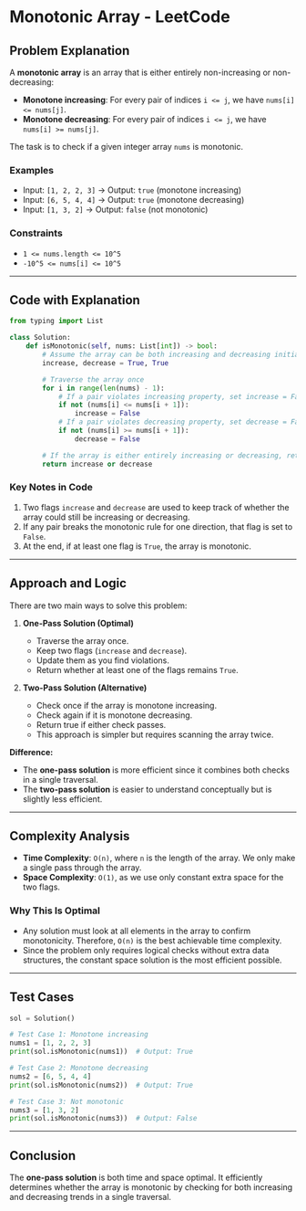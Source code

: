 # Monotonic Array - LeetCode

## Problem Explanation

A **monotonic array** is an array that is either entirely non-increasing or non-decreasing:

* **Monotone increasing**: For every pair of indices `i <= j`, we have `nums[i] <= nums[j]`.
* **Monotone decreasing**: For every pair of indices `i <= j`, we have `nums[i] >= nums[j]`.

The task is to check if a given integer array `nums` is monotonic.

### Examples

* Input: `[1, 2, 2, 3]` → Output: `true` (monotone increasing)
* Input: `[6, 5, 4, 4]` → Output: `true` (monotone decreasing)
* Input: `[1, 3, 2]` → Output: `false` (not monotonic)

### Constraints

* `1 <= nums.length <= 10^5`
* `-10^5 <= nums[i] <= 10^5`

---

## Code with Explanation

```python
from typing import List

class Solution:
    def isMonotonic(self, nums: List[int]) -> bool:
        # Assume the array can be both increasing and decreasing initially
        increase, decrease = True, True

        # Traverse the array once
        for i in range(len(nums) - 1):
            # If a pair violates increasing property, set increase = False
            if not (nums[i] <= nums[i + 1]):
                increase = False
            # If a pair violates decreasing property, set decrease = False
            if not (nums[i] >= nums[i + 1]):
                decrease = False

        # If the array is either entirely increasing or decreasing, return True
        return increase or decrease
```

### Key Notes in Code

1. Two flags `increase` and `decrease` are used to keep track of whether the array could still be increasing or decreasing.
2. If any pair breaks the monotonic rule for one direction, that flag is set to `False`.
3. At the end, if at least one flag is `True`, the array is monotonic.

---

## Approach and Logic

There are two main ways to solve this problem:

1. **One-Pass Solution (Optimal)**

   * Traverse the array once.
   * Keep two flags (`increase` and `decrease`).
   * Update them as you find violations.
   * Return whether at least one of the flags remains `True`.

2. **Two-Pass Solution (Alternative)**

   * Check once if the array is monotone increasing.
   * Check again if it is monotone decreasing.
   * Return true if either check passes.
   * This approach is simpler but requires scanning the array twice.

**Difference:**

* The **one-pass solution** is more efficient since it combines both checks in a single traversal.
* The **two-pass solution** is easier to understand conceptually but is slightly less efficient.

---

## Complexity Analysis

* **Time Complexity**: `O(n)`, where `n` is the length of the array. We only make a single pass through the array.
* **Space Complexity**: `O(1)`, as we use only constant extra space for the two flags.

### Why This Is Optimal

* Any solution must look at all elements in the array to confirm monotonicity. Therefore, `O(n)` is the best achievable time complexity.
* Since the problem only requires logical checks without extra data structures, the constant space solution is the most efficient possible.

---

## Test Cases

```python
sol = Solution()

# Test Case 1: Monotone increasing
nums1 = [1, 2, 2, 3]
print(sol.isMonotonic(nums1))  # Output: True

# Test Case 2: Monotone decreasing
nums2 = [6, 5, 4, 4]
print(sol.isMonotonic(nums2))  # Output: True

# Test Case 3: Not monotonic
nums3 = [1, 3, 2]
print(sol.isMonotonic(nums3))  # Output: False
```

---

## Conclusion

The **one-pass solution** is both time and space optimal. It efficiently determines whether the array is monotonic by checking for both increasing and decreasing trends in a single traversal.